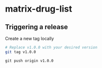 # matrix-drug-list

## Triggering a release

Create a new tag locally

```bash
# Replace v1.0.0 with your desired version
git tag v1.0.0
```

```
git push origin v1.0.0
```